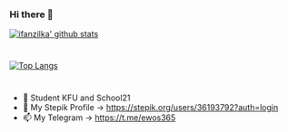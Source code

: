 ### Hi there 👋

[![ifanzilka' github stats](https://github-readme-stats.vercel.app/api?username=ifanzilka&show_icons=true&theme=dark&bg_color=ffffff&text_color=000000&title_color=000000)](https://github.com/anuraghazra/github-readme-stats)
#
[![Top Langs](https://github-readme-stats.vercel.app/api/top-langs/?username=ifanzilka&layout=compact)](https://github.com/anuraghazra/github-readme-stats)
#
- 🔭 Student KFU and School21
- 🌱 My Stepik Profile -> https://stepik.org/users/36193792?auth=login
- 📫 My Telegram -> https://t.me/ewos365
